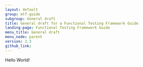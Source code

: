 ```yaml
---
layout: default
group: mtf-guide
subgroup: General draft
title: General draft for a Functional Testing Framework Guide
landing-page: Functional Testing Framework Guide
menu_title: General draft
menu_node: parent
version: 2.3
github_link:
---
```


Hello World!
